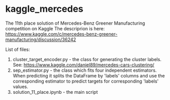 # kaggle_mercedes
The 11th place solution of Mercedes-Benz Greener Manufacturing competition on Kaggle
The descriprion is here: https://www.kaggle.com/c/mercedes-benz-greener-manufacturing/discussion/36242

List of files:
1. cluster_target_encoder.py - the class for generating the cluster labels. See: https://www.kaggle.com/daniel89/mercedes-cars-clustering/
2. sep_estimator.py - the class which fits four independent estimators. When predicting it splits the DataFrame by 'labels' columns and use the corresponding estimator to predict targets for corresponding 'labels' values.
3. solution_11_place.ipynb - the main script
